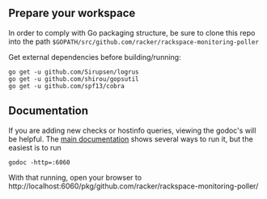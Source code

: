 

## Prepare your workspace

In order to comply with Go packaging structure, be sure to clone this repo 
into the path `$GOPATH/src/github.com/racker/rackspace-monitoring-poller`

Get external dependencies before building/running:

```
go get -u github.com/Sirupsen/logrus
go get -u github.com/shirou/gopsutil
go get -u github.com/spf13/cobra
```

## Documentation

If you are adding new checks or hostinfo queries, viewing the godoc's will be helpful. 
The [main documentation](https://godoc.org/golang.org/x/tools/cmd/godoc) shows several ways to
run it, but the easiest is to run

    godoc -http=:6060
    
With that running, open your browser to http://localhost:6060/pkg/github.com/racker/rackspace-monitoring-poller/